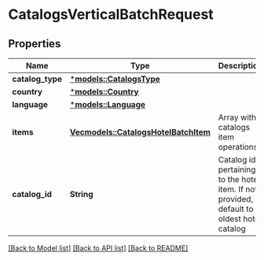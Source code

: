 # CatalogsVerticalBatchRequest

## Properties
Name | Type | Description | Notes
------------ | ------------- | ------------- | -------------
**catalog_type** | [***models::CatalogsType**](CatalogsType.md) |  | 
**country** | [***models::Country**](Country.md) |  | 
**language** | [***models::Language**](Language.md) |  | 
**items** | [**Vec<models::CatalogsHotelBatchItem>**](CatalogsHotelBatchItem.md) | Array with catalogs item operations | 
**catalog_id** | **String** | Catalog id pertaining to the hotel item. If not provided, default to oldest hotel catalog | [optional] [default to None]

[[Back to Model list]](../README.md#documentation-for-models) [[Back to API list]](../README.md#documentation-for-api-endpoints) [[Back to README]](../README.md)



